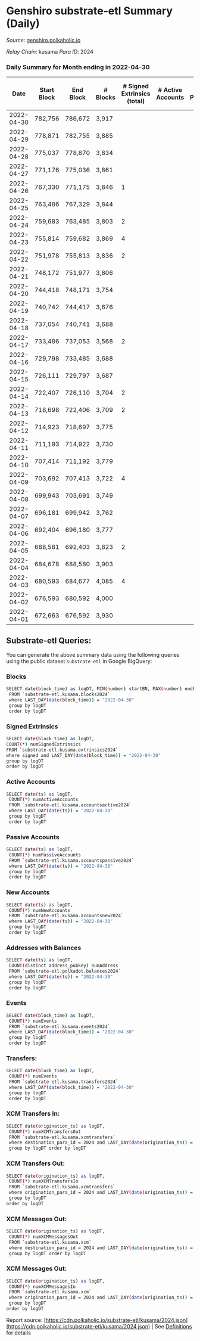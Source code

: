 # Genshiro substrate-etl Summary (Daily)

_Source_: [genshiro.polkaholic.io](https://genshiro.polkaholic.io)

*Relay Chain*: kusama
*Para ID*: 2024



### Daily Summary for Month ending in 2022-04-30


| Date | Start Block | End Block | # Blocks | # Signed Extrinsics (total) | # Active Accounts | # Passive | # New | # Addresses with Balances | # Events | # Transfers | # XCM Transfers In | # XCM Transfers Out | # XCM In | # XCM Out | Issues | 
| ---- | ----------- | --------- | -------- | --------------------------- | ----------------- | --------- | ----- | ------------------------- | -------- | ----------- | ------------------ | ------------------- | -------- | --------- | ------ |
| 2022-04-30 | 782,756 | 786,672 | 3,917 |  |  |  |  | 23 | 7,841 |   |   |   |  |  |  |
| 2022-04-29 | 778,871 | 782,755 | 3,885 |  |  |  |  | 23 | 7,781 |   | 1  |   |  |  |  |
| 2022-04-28 | 775,037 | 778,870 | 3,834 |  |  |  |  | 23 | 7,685 |   | 2  |   |  |  |  |
| 2022-04-27 | 771,176 | 775,036 | 3,861 |  |  |  |  | 23 | 7,738 |   | 2  |   |  |  |  |
| 2022-04-26 | 767,330 | 771,175 | 3,846 | 1 |  |  |  | 23 | 7,731 |   | 6  |   |  |  |  |
| 2022-04-25 | 763,486 | 767,329 | 3,844 |  |  |  |  | 23 | 7,694 |   |   |   |  |  |  |
| 2022-04-24 | 759,683 | 763,485 | 3,803 | 2 |  |  |  | 23 | 7,620 |   |   |   |  |  |  |
| 2022-04-23 | 755,814 | 759,682 | 3,869 | 4 |  |  |  | 23 | 7,766 |   | 1  |   |  |  |  |
| 2022-04-22 | 751,978 | 755,813 | 3,836 | 2 |  |  |  | 23 | 7,691 |   | 1  |   |  |  |  |
| 2022-04-21 | 748,172 | 751,977 | 3,806 |  |  |  |  | 23 | 7,619 |   |   |   |  |  |  |
| 2022-04-20 | 744,418 | 748,171 | 3,754 |  |  |  |  | 23 | 7,519 |   | 1  |   |  |  |  |
| 2022-04-19 | 740,742 | 744,417 | 3,676 |  |  |  |  | 23 | 7,358 |   |   |   |  |  |  |
| 2022-04-18 | 737,054 | 740,741 | 3,688 |  |  |  |  | 23 | 7,387 |   | 1  |   |  |  |  |
| 2022-04-17 | 733,486 | 737,053 | 3,568 | 2 |  |  |  | 23 | 7,150 |   |   |   |  |  |  |
| 2022-04-16 | 729,798 | 733,485 | 3,688 |  |  |  |  | 23 | 7,382 |   |   |   |  |  |  |
| 2022-04-15 | 726,111 | 729,797 | 3,687 |  |  |  |  | 23 | 7,390 |   | 2  |   |  |  |  |
| 2022-04-14 | 722,407 | 726,110 | 3,704 | 2 |  |  |  | 23 | 7,442 |   | 4  |   |  |  |  |
| 2022-04-13 | 718,698 | 722,406 | 3,709 | 2 |  |  |  | 23 | 7,448 |   | 3  |   |  |  |  |
| 2022-04-12 | 714,923 | 718,697 | 3,775 |  |  |  |  | 23 | 7,571 |   | 3  |   |  |  |  |
| 2022-04-11 | 711,193 | 714,922 | 3,730 |  |  |  |  | 23 | 7,481 |   | 3  |   |  |  |  |
| 2022-04-10 | 707,414 | 711,192 | 3,779 |  |  |  |  | 23 | 7,569 |   | 1  |   |  |  |  |
| 2022-04-09 | 703,692 | 707,413 | 3,722 | 4 |  |  |  | 23 | 7,472 |   | 1  |   |  |  |  |
| 2022-04-08 | 699,943 | 703,691 | 3,749 |  |  |  |  | 23 | 7,519 |   | 3  |   |  |  |  |
| 2022-04-07 | 696,181 | 699,942 | 3,762 |  |  |  |  | 23 | 7,535 |   | 1  |   |  |  |  |
| 2022-04-06 | 692,404 | 696,180 | 3,777 |  |  |  |  | 23 | 7,565 |   | 1  |   |  |  |  |
| 2022-04-05 | 688,581 | 692,403 | 3,823 | 2 |  |  |  | 23 | 7,666 |   | 1  |   |  |  |  |
| 2022-04-04 | 684,678 | 688,580 | 3,903 |  |  |  |  | 23 | 7,817 |   | 1  |   |  |  |  |
| 2022-04-03 | 680,593 | 684,677 | 4,085 | 4 |  |  |  | 23 | 8,233 |   | 8  |   |  |  |  |
| 2022-04-02 | 676,593 | 680,592 | 4,000 |  |  |  |  | 23 | 8,027 |   | 4  |   |  |  |  |
| 2022-04-01 | 672,663 | 676,592 | 3,930 |  |  |  |  | 23 | 7,866 |   |   |   |  |  |  |

## Substrate-etl Queries:
You can generate the above summary data using the following queries using the public dataset `substrate-etl` in Google BigQuery:

### Blocks
```bash
SELECT date(block_time) as logDT, MIN(number) startBN, MAX(number) endBN, COUNT(*) numBlocks 
 FROM `substrate-etl.kusama.blocks2024`  
 where LAST_DAY(date(block_time)) = "2022-04-30" 
 group by logDT 
 order by logDT
```

### Signed Extrinsics
```bash
SELECT date(block_time) as logDT, 
COUNT(*) numSignedExtrinsics 
FROM `substrate-etl.kusama.extrinsics2024`  
where signed and LAST_DAY(date(block_time)) = "2022-04-30" 
group by logDT 
order by logDT
```

### Active Accounts
```bash
SELECT date(ts) as logDT, 
 COUNT(*) numActiveAccounts 
 FROM `substrate-etl.kusama.accountsactive2024` 
 where LAST_DAY(date(ts)) = "2022-04-30" 
 group by logDT 
 order by logDT
```

### Passive Accounts
```bash
SELECT date(ts) as logDT, 
 COUNT(*) numPassiveAccounts 
 FROM `substrate-etl.kusama.accountspassive2024` 
 where LAST_DAY(date(ts)) = "2022-04-30" 
 group by logDT 
 order by logDT
```

### New Accounts
```bash
SELECT date(ts) as logDT, 
 COUNT(*) numNewAccounts 
 FROM `substrate-etl.kusama.accountsnew2024` 
 where LAST_DAY(date(ts)) = "2022-04-30" 
 group by logDT
 order by logDT
```

### Addresses with Balances
```bash
SELECT date(ts) as logDT,
 COUNT(distinct address_pubkey) numAddress 
 FROM `substrate-etl.polkadot.balances2024` 
 where LAST_DAY(date(ts)) = "2022-04-30" 
 group by logDT 
 order by logDT
```

### Events
```bash
SELECT date(block_time) as logDT, 
 COUNT(*) numEvents 
 FROM `substrate-etl.kusama.events2024` 
 where LAST_DAY(date(block_time)) = "2022-04-30" 
 group by logDT 
 order by logDT
```

### Transfers:
```bash
SELECT date(block_time) as logDT, 
 COUNT(*) numEvents 
 FROM `substrate-etl.kusama.transfers2024` 
 where LAST_DAY(date(block_time)) = "2022-04-30" 
 group by logDT 
 order by logDT
```

### XCM Transfers In:
```bash
SELECT date(origination_ts) as logDT, 
 COUNT(*) numXCMTransfersOut 
 FROM `substrate-etl.kusama.xcmtransfers` 
 where destination_para_id = 2024 and LAST_DAY(date(origination_ts)) = "2022-04-30" 
 group by logDT order by logDT
```

### XCM Transfers Out:
```bash
SELECT date(origination_ts) as logDT, 
 COUNT(*) numXCMTransfersIn 
 FROM `substrate-etl.kusama.xcmtransfers` 
 where origination_para_id = 2024 and LAST_DAY(date(origination_ts)) = "2022-04-30" 
 group by logDT 
order by logDT
```

### XCM Messages Out:
```bash
SELECT date(origination_ts) as logDT, 
 COUNT(*) numXCMMessagesOut 
 FROM `substrate-etl.kusama.xcm` 
 where destination_para_id = 2024 and LAST_DAY(date(origination_ts)) = "2022-04-30" 
 group by logDT order by logDT
```

### XCM Messages Out:
```bash
SELECT date(origination_ts) as logDT, 
 COUNT(*) numXCMMessagesIn 
 FROM `substrate-etl.kusama.xcm` 
 where origination_para_id = 2024 and LAST_DAY(date(origination_ts)) = "2022-04-30" 
 group by logDT 
order by logDT
```


Report source: [https://cdn.polkaholic.io/substrate-etl/kusama/2024.json](https://cdn.polkaholic.io/substrate-etl/kusama/2024.json) | See [Definitions](/DEFINITIONS.md) for details
